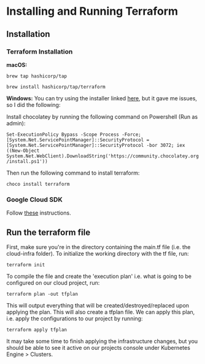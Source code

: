 # Installing and Running Terraform 

## Installation

### Terraform Installation

**macOS:**

`brew tap hashicorp/tap`

`brew install hashicorp/tap/terraform`

**Windows:**
You can try using the installer linked [here](https://developer.hashicorp.com/terraform/downloads), but it gave me issues, so I did the following:

Install chocolatey by running the following command on Powershell (Run as admin):

`Set-ExecutionPolicy Bypass -Scope Process -Force; [System.Net.ServicePointManager]::SecurityProtocol = [System.Net.ServicePointManager]::SecurityProtocol -bor 3072; iex ((New-Object System.Net.WebClient).DownloadString('https://community.chocolatey.org/install.ps1'))`

Then run the following command to install terraform:

`choco install terraform`

### Google Cloud SDK 
Follow [these](https://cloud.google.com/sdk/docs/install) instructions. 

## Run the terraform file
First, make sure you're in the directory containing the main.tf file (i.e. the cloud-infra folder). To initialize the working directory with the tf file, run:

`terraform init`

To compile the file and create the 'execution plan' i.e. what is going to be configured on our cloud project, run:

`terraform plan -out tfplan`

This will output everything that will be created/destroyed/replaced upon applying the plan. This will also create a tfplan file. We can apply this plan, i.e. apply the configurations to our project by running:

`terraform apply tfplan`

It may take some time to finish applying the infrastructure changes, but you should be able to see it active on our projects console under Kubernetes Engine > Clusters. 